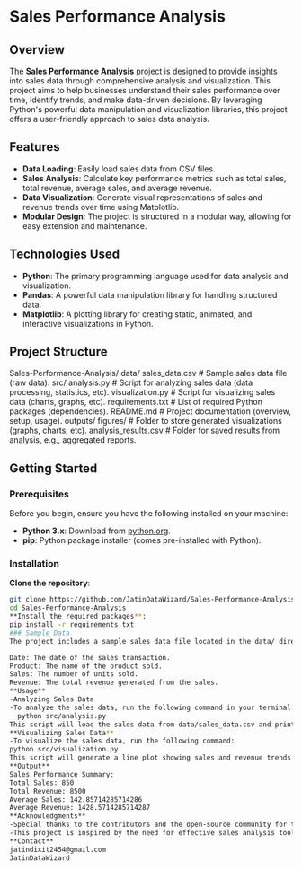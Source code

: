 # Sales Performance Analysis

## Overview

The **Sales Performance Analysis** project is designed to provide insights into sales data through comprehensive analysis and visualization. This project aims to help businesses understand their sales performance over time, identify trends, and make data-driven decisions. By leveraging Python's powerful data manipulation and visualization libraries, this project offers a user-friendly approach to sales data analysis.

## Features

- **Data Loading**: Easily load sales data from CSV files.
- **Sales Analysis**: Calculate key performance metrics such as total sales, total revenue, average sales, and average revenue.
- **Data Visualization**: Generate visual representations of sales and revenue trends over time using Matplotlib.
- **Modular Design**: The project is structured in a modular way, allowing for easy extension and maintenance.

## Technologies Used

- **Python**: The primary programming language used for data analysis and visualization.
- **Pandas**: A powerful data manipulation library for handling structured data.
- **Matplotlib**: A plotting library for creating static, animated, and interactive visualizations in Python.

## Project Structure
Sales-Performance-Analysis/
data/
sales_data.csv           # Sample sales data file (raw data).
 src/
analysis.py              # Script for analyzing sales data (data processing, statistics, etc).
visualization.py         # Script for visualizing sales data (charts, graphs, etc).
requirements.txt             # List of required Python packages (dependencies).
 README.md                    # Project documentation (overview, setup, usage).
outputs/
     figures/                 # Folder to store generated visualizations (graphs, charts, etc).
     analysis_results.csv     # Folder for saved results from analysis, e.g., aggregated reports.

## Getting Started

### Prerequisites

Before you begin, ensure you have the following installed on your machine:

- **Python 3.x**: Download from [python.org](https://www.python.org/downloads/).
- **pip**: Python package installer (comes pre-installed with Python).

### Installation

 **Clone the repository**:
   ```bash
   git clone https://github.com/JatinDataWizard/Sales-Performance-Analysis.git
   cd Sales-Performance-Analysis
**Install the required packages**:
  pip install -r requirements.txt
### Sample Data
The project includes a sample sales data file located in the data/ directory. The sales_data.csv file contains the following columns:

Date: The date of the sales transaction.
Product: The name of the product sold.
Sales: The number of units sold.
Revenue: The total revenue generated from the sales.
**Usage**
-Analyzing Sales Data
-To analyze the sales data, run the following command in your terminal:
     python src/analysis.py
This script will load the sales data from data/sales_data.csv and print a summary of key performance metrics, including total sales, total revenue, average sales, and average revenue.
**Visualizing Sales Data**
-To visualize the sales data, run the following command:
   python src/visualization.py
This script will generate a line plot showing sales and revenue trends over time. The plot will be displayed in a new window.
**Output**
Sales Performance Summary:
Total Sales: 850
Total Revenue: 8500
Average Sales: 142.85714285714286
Average Revenue: 1428.5714285714287
**Acknowledgments**
-Special thanks to the contributors and the open-source community for their invaluable resources and support.
-This project is inspired by the need for effective sales analysis tools in the business domain.
**Contact**
jatindixit2454@gmail.com
  JatinDataWizard
